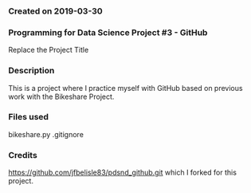 ### Created on 2019-03-30

### Programming for Data Science Project #3 - GitHub
Replace the Project Title

### Description
This is a project where I practice myself with GitHub based on previous work with the Bikeshare Project.

### Files used
bikeshare.py
.gitignore

### Credits
https://github.com/jfbelisle83/pdsnd_github.git which I forked for this project.